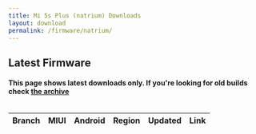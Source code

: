 ```yaml
---
title: Mi 5s Plus (natrium) Downloads
layout: download
permalink: /firmware/natrium/
---
```


## Latest Firmware
#### This page shows latest downloads only. If you're looking for old builds check [the archive](/archive/firmware/natrium/)


<div style="overflow-x:auto;">
<table id="firmware" class="compact row-border" style="width:100%">
    <thead>
        <tr>
            <th>Branch</th>
            <th>MIUI</th>
            <th>Android</th>
            <th>Region</th>
            <th>Updated</th>
            <th>Link</th>
        </tr>
    </thead>
    <script>loadFirmwareDownloads('natrium', 'latest')</script>
</table>
</div>
